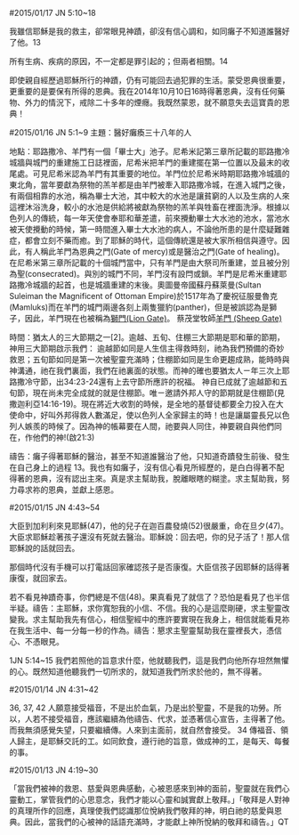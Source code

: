 #2015/01/17 JN 5:10~18

我雖信耶穌是我的救主，卻常眼見神蹟，卻沒有信心調和，如同癱子不知道誰醫好了他。13

所有生病、疾病的原因，不一定都是罪引起的；但兩者相關。14 

即使親自經歷過耶穌所行的神蹟，仍有可能回去過犯罪的生活。蒙受恩典很重要，更重要的是要保有所得的恩典。我在2014年10月10日16時得著恩典，沒有任何藥物、外力的情況下，戒除二十多年的煙癮。我既然蒙恩，就不願意失去這寶貴的恩典！

#2015/01/16 JN 5:1~9 
主題：醫好癱瘓三十八年的人

地點：耶路撒冷、羊門有一個「畢士大」池子。尼希米記第三章所記載的耶路撒冷城牆與城門的重建施工日誌裡面，尼希米把羊門的重建擺在第一位置以及最末的收尾處。可見尼希米認為羊門有其重要的地位。羊門位於尼希米時期耶路撒冷城牆的東北角，當年要獻為祭物的羔羊都是由羊門被牽入耶路撒冷城，在進入城門之後，有兩個相靠的水池，稱為畢士大池，其中較大的水池是讓貧窮的人以及生病的人來這裡沐浴洗身，較小的水池是供給將被獻為祭物的羔羊與牲畜在裡面洗淨。根據以色列人的傳統，每一年天使會奉耶和華差遣，前來攪動畢士大水池的池水，當池水被天使攪動的時候，第一時間進入畢士大水池的病人，不論他所患的是什麼疑難雜症，都會立刻不藥而癒。到了耶穌的時代，這個傳統還是被大家所相信與遵守。因此，有人稱此羊門為恩典之門(Gate of mercy)或是醫治之門(Gate of healing)。在尼希米第三章所記載的十個城門當中，只有羊門是由大祭司所重建，並且被分別為聖(consecrated)。與別的城門不同，羊門沒有設閂或鎖。羊門是尼希米重建耶路撒冷城牆的起首，也是城牆重建的末後。奧圖曼帝國蘇丹蘇萊曼(Sultan Suleiman the Magnificent of Ottoman Empire)於1517年為了慶祝征服曼魯克 (Mamluks)而在羊門的城門兩邊各刻上兩隻獵豹(panther)，但是被誤認為是獅子，因此，羊門現在也被稱為[獅門(Lion Gate)](http://zh.wikipedia.org/wiki/%E7%8B%AE%E5%AD%90%E9%97%A8)。
蔡茂堂牧師[羊門 (Sheep Gate)](http://hoping-pastorsharing.blogspot.tw/2009/08/sheep-gate.html)

時間：猶太人的三大節期之一[2]。逾越、五旬、住棚三大節期是耶和華的節期，神用三大節期啟示我們：
逾越節如同是人生信主得救時刻，祂為我們預備的奇妙救恩；五旬節如同是第一次被聖靈充滿時；住棚節如同是生命更趨成熟，能時時與神溝通，祂在我們裏面，我們在祂裏面的狀態。而神的確也要猶太人ㄧ年三次上耶路撒冷守節，出34:23-24還有上去守節所應許的祝福。
神自已成就了逾越節和五旬節，現在尚未完全成就的就是住棚節。唯ㄧ邀請外邦人守的節期就是住棚節(見撒迦利亞14:16-19)。現在將近大收割的時候，是全地的基督徒都要全力投入在大使命中，好叫外邦得救人數滿足，使以色列人全家歸主的時！也是讓屬靈長兄以色列人嫉羨的時候了。因為神的帳幕要在人間，祂要與人同住，神要親自與他們同在，作他們的神!(啟21:3)

禱告：癱子得著耶穌的醫治，甚至不知道誰醫治了他，只知道奇蹟發生前後、發生在自己身上的過程 13。我也有如癱子，沒有信心看見所經歷的，是白白得著不配得著的恩典，沒有認出主來。真是求主幫助我，脫離眼瞎的糊塗。求主幫助我，努力尋求祢的恩典，並獻上感恩。

#2015/01/15 JN 4:43~54

大臣到加利利來見耶穌(47)，他的兒子在迦百農發燒(52)很嚴重，命在旦夕(47)。大臣求耶穌趁著孩子還沒有死就去醫治。耶穌說：回去吧，你的兒子活了！那人信耶穌說的話就回去。

那個時代沒有手機可以打電話回家確認孩子是否康復。大臣信孩子因耶穌的話得著康復，就回家去。

若不看見神蹟奇事，你們總是不信(48)。果真看見了就信了？恐怕是看見了也半信半疑。禱告：主耶穌，求你寬恕我的小信、不信。我的心是這麼剛硬，求主聖靈改變我。求主幫助我先有信心，相信聖經中的應許要實現在我身上，相信就能看見祢在我生活中、每一分每一秒的作為。禱告：懇求主聖靈幫助我在靈裡長大，憑信心、不憑眼見。

1JN 5:14~15 我們若照他的旨意求什麼，他就聽我們，這是我們向他所存坦然無懼的心。既然知道他聽我們一切所求的，就知道我們所求於他的，無不得著。

#2015/01/14 JN 4:31~42

36, 37, 42 人願意接受福音，不是出於血氣，乃是出於聖靈，不是我的功勞。所以，人若不接受福音，應該繼續為他禱告、代求，並憑著信心宣告，主得著了他。而我無須感覺失望，只要繼續傳。人來到主面前，就自然會接受。
34 傳福音、領人歸主，是耶穌交託的工。如同飲食，遵行祂的旨意，做成神的工，是每天、每餐的事。

#2015/01/13 JN 4:19~30

「當我們被神的救恩、慈愛與恩典感動，心被恩感來到神的面前，聖靈就在我們心靈動工，掌管我們的心思意念，我們才能以心靈和誠實獻上敬拜。」「敬拜是人對神的真理所作的回應，真理使我們認識那位悅納我們敬拜的神，明白祂的慈愛與恩典。因此，當我們的心被神的話語充滿時，才能獻上神所悅納的敬拜和禱告。」QT
